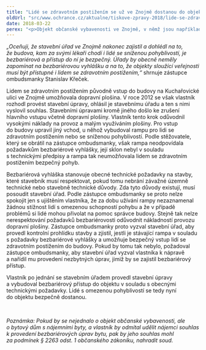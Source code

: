 ```yaml
---
title: "Lidé se zdravotním postižením se už ve Znojmě dostanou do objektu občanské vybavenosti"
oldUrl: "src/www.ochrance.cz/aktualne/tiskove-zpravy-2018/lide-se-zdravotnim-postizenim-se-uz-ve-znojme-dostanou-do-objektu-obcanske-vybavenosti"
date: 2018-03-22
perex: "<p>Objekt občanské vybavenosti ve Znojmě, v němž jsou například i lékařské ordinace, je opět bezpečně přístupný i lidem se zdravotním postižením. Znojemský stavební úřad po upozornění zástupce ombudsmanky přiměl vlastníka, aby zajistil bezbariérovost budovy.</p>"
---
```


<!-- imported from the old website -->

<p><i>„Oceňuji, že stavební úřad ve Znojmě nakonec zajistil a dohlédl na to, že budova, kam za svými lékaři chodí i lidé se sníženou pohyblivostí, je bezbariérová a přístup do ní je bezpečný. Úřady by obecně neměly zapomínat na bezbariérovou vyhlášku a na to, že objekty sloužící veřejnosti musí být přístupné i lidem se zdravotním postižením,“</i> shrnuje zástupce ombudsmanky Stanislav Křeček.</p> <p>Lidem se zdravotním postižením původně vstup do budovy na Kuchařovické ulici ve Znojmě umožňovala dopravní plošina. V roce 2012 se však vlastník rozhodl provést stavební úpravy, ohlásil je stavebnímu úřadu a ten s nimi vyslovil souhlas. Stavebními úpravami kromě jiného došlo ke zrušení hlavního vstupu včetně dopravní plošiny. Vlastník tento krok odůvodnil vysokými náklady na provoz a malým využíváním plošiny. Pro vstup do budovy upravil jiný vchod, u něhož vybudoval rampu pro lidi se zdravotním postižením nebo se sníženou pohyblivostí. Podle stěžovatele, který se obrátil na zástupce ombudsmanky, však rampa neodpovídala požadavkům bezbariérové vyhlášky, její sklon nebyl v souladu s technickými předpisy a rampa tak neumožňovala lidem se zdravotním postižením bezpečný pohyb.</p> <p>Bezbariérová vyhláška stanovuje obecné technické požadavky na stavby, které stavebník musí respektovat, pokud tomu nebrání závažné územně technické nebo stavebně technické důvody. Zda tyto důvody existují, musí posoudit stavební úřad. Podle zástupce ombudsmanky se proto nelze spokojit jen s ujištěním vlastníka, že za dobu užívání rampy nezaznamenal žádnou stížnost lidí s omezenou schopností pohybu a že v případě problémů si lidé mohou přivolat na pomoc správce budovy. Stejně tak nelze nerespektování požadavků bezbariérovosti odůvodnit nákladností provozu dopravní plošiny. Zástupce ombudsmanky proto vyzval stavební úřad, aby provedl kontrolní prohlídku stavby a zjistil, jestli je stávající rampa v souladu s požadavky bezbariérové vyhlášky a umožňuje bezpečný vstup lidí se zdravotním postižením do budovy. Pokud by tomu tak nebylo, požadoval zástupce ombudsmanky, aby stavební úřad vyzval vlastníka k nápravě a nařídil mu provedení nezbytných úprav, jimiž by se zajistil bezbariérový přístup.</p> <p>Vlastník po jednání se stavebním úřadem provedl stavební úpravy a vybudoval bezbariérový přístup do objektu v souladu s obecnými technickými požadavky. Lidé s omezenou pohyblivostí se tedy nyní do objektu bezpečně dostanou.</p> <p> </p> <p><i>Poznámka: Pokud by se nejednalo o objekt občanské vybavenosti, ale o bytový dům s nájemními byty, a vlastník by odmítal udělit nájemci souhlas k provedení bezbariérových úprav bytu, pak by jeho souhlas mohl za podmínek § 2263 odst. 1 občanského zákoníku, nahradit soud.</i></p>
